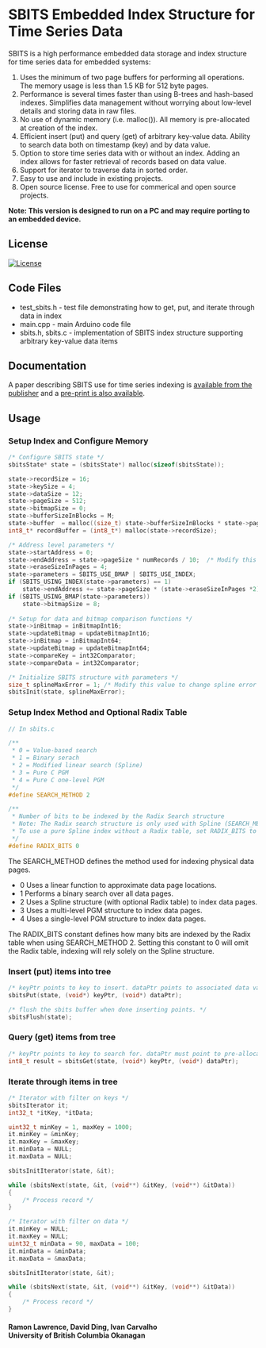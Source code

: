# SBITS Embedded Index Structure for Time Series Data 

SBITS is a high performance embedded data storage and index structure for time series data for embedded systems:

1. Uses the minimum of two page buffers for performing all operations. The memory usage is less than 1.5 KB for 512 byte pages.
2. Performance is several times faster than using B-trees and hash-based indexes. Simplifies data management without worrying about low-level details and storing data in raw files.
3. No use of dynamic memory (i.e. malloc()). All memory is pre-allocated at creation of the index.
4. Efficient insert (put) and query (get) of arbitrary key-value data. Ability to search data both on timestamp (key) and by data value.
5. Option to store time series data with or without an index. Adding an index allows for faster retrieval of records based on data value.
6. Support for iterator to traverse data in sorted order.
7. Easy to use and include in existing projects. 
8. Open source license. Free to use for commerical and open source projects.

**Note: This version is designed to run on a PC and may require porting to an embedded device.**

## License
[![License](https://img.shields.io/badge/License-BSD%203--Clause-blue.svg)](https://opensource.org/licenses/BSD-3-Clause)

## Code Files

* test_sbits.h - test file demonstrating how to get, put, and iterate through data in index
* main.cpp - main Arduino code file
* sbits.h, sbits.c - implementation of SBITS index structure supporting arbitrary key-value data items

## Documentation

A paper describing SBITS use for time series indexing is [available from the publisher](https://www.scitepress.org/Link.aspx?doi=10.5220/0010318800920099) and a [pre-print is also available](SBITS_time_series_index.pdf).

## Usage

### Setup Index and Configure Memory

```c
/* Configure SBITS state */
sbitsState* state = (sbitsState*) malloc(sizeof(sbitsState));

state->recordSize = 16;
state->keySize = 4;
state->dataSize = 12;        
state->pageSize = 512;
state->bitmapSize = 0;
state->bufferSizeInBlocks = M;
state->buffer  = malloc((size_t) state->bufferSizeInBlocks * state->pageSize);    
int8_t* recordBuffer = (int8_t*) malloc(state->recordSize); 

/* Address level parameters */
state->startAddress = 0;
state->endAddress = state->pageSize * numRecords / 10;  /* Modify this value lower to test wrap around */	
state->eraseSizeInPages = 4;
state->parameters = SBITS_USE_BMAP | SBITS_USE_INDEX;
if (SBITS_USING_INDEX(state->parameters) == 1)
    state->endAddress += state->pageSize * (state->eraseSizeInPages *2);    
if (SBITS_USING_BMAP(state->parameters))
    state->bitmapSize = 8;
    
/* Setup for data and bitmap comparison functions */
state->inBitmap = inBitmapInt16;
state->updateBitmap = updateBitmapInt16;
state->inBitmap = inBitmapInt64;
state->updateBitmap = updateBitmapInt64;
state->compareKey = int32Comparator;
state->compareData = int32Comparator;

/* Initialize SBITS structure with parameters */
size_t splineMaxError = 1; /* Modify this value to change spline error tolerance */
sbitsInit(state, splineMaxError);
```

### Setup Index Method and Optional Radix Table
```c
// In sbits.c

/**
 * 0 = Value-based search
 * 1 = Binary serach
 * 2 = Modified linear search (Spline)
 * 3 = Pure C PGM
 * 4 = Pure C one-level PGM
 */
#define SEARCH_METHOD 2

/**
 * Number of bits to be indexed by the Radix Search structure
 * Note: The Radix search structure is only used with Spline (SEARCH_METHOD == 2)
 * To use a pure Spline index without a Radix table, set RADIX_BITS to 0
 */
#define RADIX_BITS 0

```

The SEARCH_METHOD defines the method used for indexing physical data pages.
* 0 Uses a linear function to approximate data page locations.
* 1 Performs a binary search over all data pages.
* 2 Uses a Spline structure (with optional Radix table) to index data pages.
* 3 Uses a multi-level PGM structure to index data pages.
* 4 Uses a single-level PGM structure to index data pages.

The RADIX_BITS constant defines how many bits are indexed by the Radix table when using SEARCH_METHOD 2.
Setting this constant to 0 will omit the Radix table, indexing will rely solely on the Spline structure.

### Insert (put) items into tree

```c
/* keyPtr points to key to insert. dataPtr points to associated data value. */
sbitsPut(state, (void*) keyPtr, (void*) dataPtr);

/* flush the sbits buffer when done inserting points. */
sbitsFlush(state);
```

### Query (get) items from tree

```c
/* keyPtr points to key to search for. dataPtr must point to pre-allocated space to copy data into. */
int8_t result = sbitsGet(state, (void*) keyPtr, (void*) dataPtr);
```

### Iterate through items in tree

```c
/* Iterator with filter on keys */
sbitsIterator it;
int32_t *itKey, *itData;

uint32_t minKey = 1, maxKey = 1000;     
it.minKey = &minKey; 
it.maxKey = &maxKey;
it.minData = NULL;
it.maxData = NULL;    

sbitsInitIterator(state, &it);

while (sbitsNext(state, &it, (void**) &itKey, (void**) &itData))
{                      
	/* Process record */	
}

/* Iterator with filter on data */       
it.minKey = NULL;    
it.maxKey = NULL;
uint32_t minData = 90, maxData = 100;  
it.minData = &minData;
it.maxData = &maxData;    

sbitsInitIterator(state, &it);

while (sbitsNext(state, &it, (void**) &itKey, (void**) &itData))
{                      
	/* Process record */	
}
```
#### Ramon Lawrence, David Ding, Ivan Carvalho<br>University of British Columbia Okanagan
